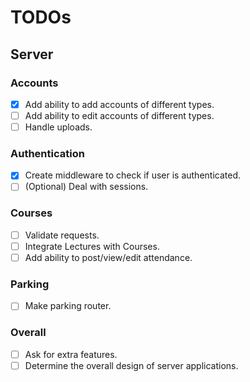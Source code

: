 # TODOs

## Server

### Accounts

- [x] Add ability to add accounts of different types.
- [ ] Add ability to edit accounts of different types.
- [ ] Handle uploads.

### Authentication

- [x] Create middleware to check if user is authenticated.
- [ ] (Optional) Deal with sessions.

### Courses

- [ ] Validate requests.
- [ ] Integrate Lectures with Courses.
- [ ] Add ability to post/view/edit attendance.

### Parking

- [ ] Make parking router.

### Overall

- [ ] Ask for extra features.
- [ ] Determine the overall design of server applications.
